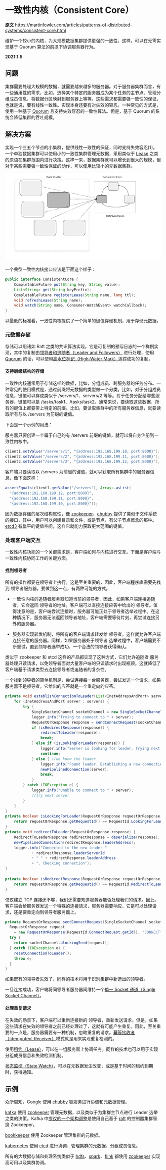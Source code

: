 # 一致性内核（Consistent Core）

**原文**
https://martinfowler.com/articles/patterns-of-distributed-systems/consistent-core.html

维护一个较小的内核，为大规模数据集群提供更强的一致性，这样，可以在无需实现基于 Quorum 算法的前提下协调服务器行为。

**2021.1.5**

## 问题

集群需要处理大规模的数据，就需要越来越多的服务器。对于服务器集群而言，有一些通用性的需求，比如，选择某个特定的服务器成为某个任务的主节点、管理分组成员信息、将数据分区映射到服务器上等等。这些需求都需要强一致性的保证，也就是说，要有线性一致性。实现本身还要有对失效的容忍。一种常见的方式是，使用一种基于 [Quorum](https://martinfowler.com/articles/patterns-of-distributed-systems/quorum.html) 且支持失效容忍的一致性算法。但是，基于 Quorum 的系统会降低集群的吞吐规模。

## 解决方案

实现一个三五个节点的小集群，提供线性一致性的保证，同时支持失效容忍[1]。一个单独数据集群可以使用小的一致性集群管理元数据，采用类似于 [Lease](https://martinfowler.com/articles/patterns-of-distributed-systems/time-bound-lease.html) 之类的原语在集群范围内进行决策。这样一来，数据集群就可以增长到很大的规模，但对于某些需要强一致性保证的动作，可以使用比较小的元数据集群。

![一致性内核](../image/ConsistentCore.png)

一个典型一致性内核接口应该是下面这个样子：

```java
public interface ConsistentCore {
    CompletableFuture put(String key, String value);
    List<String> get(String keyPrefix);
    CompletableFuture registerLease(String name, long ttl);
    void refreshLease(String name);
    void watch(String name, Consumer<WatchEvent> watchCallback);
}
```
以最低的标准看，一致性内核提供了一个简单的键值存储机制，用于存储元数据。

### 元数据存储

存储可以用诸如 Raft 之类的共识算法实现。它是可复制的预写日志的一个样例实现，其中的复制由[领导者和追随者（Leader and Followers）](https://martinfowler.com/articles/patterns-of-distributed-systems/leader-follower.html) 进行处理，使用 [Quorum](https://martinfowler.com/articles/patterns-of-distributed-systems/quorum.html) 的话，可以使用[高水位标记（High-Water Mark）](https://martinfowler.com/articles/patterns-of-distributed-systems/high-watermark.html)追踪成功的复制。

#### 支持层级结构的存储

一致性内核通常用于存储这样的数据，比如，分组成员、跨服务器的任务分布。一种常见的使用模式是，通过前缀将元数据的类型做一个分类，比如，对于分组成员信息，键值可以存成类似于 /servers/1、servers/2 等等。对于任务分配给哪些服务器，键值可以是 /tasks/task1、/tasks/task2。通常来说，要读取这些数据，所有的键值上都要带上特定的前缀。比如，要读取集群中的所有服务器信息，就要读取所有与以 /servers 为前缀的键值。

下面是一个示例的用法：

服务器只要创建一个属于自己的有 /servers 前缀的键值，就可以将自身注册到一致性内核中。

```java
client1.setValue("/servers/1", "{address:192.168.199.10, port:8000}");
client2.setValue("/servers/2", "{address:192.168.199.11, port:8000}");
client3.setValue("/servers/3", "{address:192.168.199.12, port:8000}");
```

客户端只要读取以 /servers 为前缀的键值，就可以获取所有集群中的服务器信息，像下面这样：


```java
assertEquals(client1.getValue("/servers"), Arrays.asList(
  "{address:192.168.199.12, port:8000}",
  "{address:192.168.199.11, port:8000}",
  "{address:192.168.199.10, port:8000}"));
```

因为数据存储的层次结构属性，像 [zookeeper](https://zookeeper.apache.org/)、[chubby](https://research.google/pubs/pub27897/) 提供了类似于文件系统的接口，其中，用户可以创建目录和文件，或是节点，有父子节点概念的那种。[etcd3](https://coreos.com/blog/etcd3-a-new-etcd.html) 有扁平的键值空间，这样它就能力获取更大范围的键值。

### 处理客户端交互

一致性内核功能的一个关键需求是，客户端如何与内核进行交互。下面是客户端与一致性内核协同工作的关键方面。

#### 找到领导者

所有的操作都要在领导者上执行，这是至关重要的，因此，客户端程序库需要先找到 领导者服务器。要做到这一点，有两种可能的方式。

* 一致性内核的追随者服务器知道当前的领导者，因此，如果客户端连接追随者，它会返回 领导者的地址。客户端可以直接连接应答中给出的 领导者。值得注意的是，客户端尝试连接时，服务器可能正处于领导者选举过程中。在这种情况下，服务器无法返回领导者地址，客户端需要等待片刻，再尝试连接另外的服务器。

* 服务器实现转发机制，将所有的客户端请求转发给 领导者。这样就允许客户端连接任意的服务器。同样，如果服务器处于领导者 选举过程中，客户端需要不断重试，直到领导者选举成功，一个合法的领导者获得确认。

类似于 zookeeper 和 etcd 这样的产品都实现了这种方式，它们允许追随者 服务器处理只读请求，以免领导者面对大量客户端的只读请求时出现瓶颈。这就降低了客户端基于请求类型去连接领导者或追随者的复杂性。

一个找到领导者的简单机制是，尝试连接每一台服务器，尝试发送一个请求，如果服务器不是领导者，它给出的应答就是一个重定向的应答。

```java
private void establishConnectionToLeader(List<InetAddressAndPort> servers) {
    for (InetAddressAndPort server : servers) {
        try {
            SingleSocketChannel socketChannel = new SingleSocketChannel(server, 10);
            logger.info("Trying to connect to " + server);
            RequestOrResponse response = sendConnectRequest(socketChannel);
            if (isRedirectResponse(response)) {
                redirectToLeader(response);
                break;
            } else if (isLookingForLeader(response)) {
                logger.info("Server is looking for leader. Trying next server");
                continue;
            } else { //we know the leader
                logger.info("Found leader. Establishing a new connection.");
                newPipelinedConnection(server);
                break;
            }
        } catch (IOException e) {
            logger.info("Unable to connect to " + server);
            //try next server
        }
    }
}
private boolean isLookingForLeader(RequestOrResponse requestOrResponse) {
    return requestOrResponse.getRequestId() == RequestId.LookingForLeader.getId();
}
private void redirectToLeader(RequestOrResponse response) {
    RedirectToLeaderResponse redirectResponse = deserialize(response);
    newPipelinedConnection(redirectResponse.leaderAddress);
    logger.info("Connected to the new leader "
            + redirectResponse.leaderServerId
            + " " + redirectResponse.leaderAddress
            + ". Checking connection");
}

private boolean isRedirectResponse(RequestOrResponse requestOrResponse) {
    return requestOrResponse.getRequestId() == RequestId.RedirectToLeader.getId();
}
```

仅仅建立 TCP 连接还不够，我们还需要知道服务器能否处理我们的请求。因此，客户端会给服务器发送一个特殊的连接请求，服务器需要响应，它是可以处理请求，还是要重定向到领导者服务器上。

```java
private RequestOrResponse sendConnectRequest(SingleSocketChannel socketChannel) throws IOException {
  RequestOrResponse request
    = new RequestOrResponse(RequestId.ConnectRequest.getId(), "CONNECT", 0);
  try {
    return socketChannel.blockingSend(request);
  } catch (IOException e) {
    resetConnectionToLeader();
    throw e;
  }
}
```

如果既有的领导者失效了，同样的技术将用于识别集群中新选出的领导者。

一旦连接成功，客户端将同领导者服务器间维持一个[单一 Socket 通道（Single Socket Channel）](https://martinfowler.com/articles/patterns-of-distributed-systems/single-socket-channel.html)。

#### 处理重复请求

在失效的场景下，客户端可以重新连接新的 领导者，重新发送请求。但是，如果这些请求在失效的领导者之前已经处理过了，这就有可能产生重复。因此，至关重要的一点是，服务器需要有一种机制，忽略重复的请求。[幂等接收者（Idempotent Receiver）](https://martinfowler.com/articles/patterns-of-distributed-systems/idempotent-receiver.html)模式就是用来实现重复检测的。

使用[租约（Lease）](https://martinfowler.com/articles/patterns-of-distributed-systems/time-bound-lease.html)，可以在一组服务器上协调任务。同样的技术也可以用于实现分组成员信息和失效检测机制。

[状态监控（State Watch）](https://martinfowler.com/articles/patterns-of-distributed-systems/state-watch.html)，可以在元数据发生改变，或是基于时间的租约到期时，获得通知。

## 示例

众所周知，Google 使用 [chubby](https://research.google/pubs/pub27897/) 锁服务进行协调和元数据管理。

[kafka](https://kafka.apache.org/) 使用 [zookeeper](https://zookeeper.apache.org/) 管理元数据，以及类似于为集群主节点进行 Leader 选举之类的决策。Kafka 中[提议的一个架构调整](https://cwiki.apache.org/confluence/display/KAFKA/KIP-500%3A+Replace+ZooKeeper+with+a+Self-Managed+Metadata+Quorum)是使用自己基于 [raft](https://raft.github.io/) 的控制器集群替换 Zookeeper。

[bookkeeper](https://bookkeeper.apache.org/) 使用 Zookeeper 管理集群的元数据。

[kubernetes](https://kubernetes.io/) 使用 [etcd](https://etcd.io/) 进行协调、管理集群的元数据，分组成员信息。

所有的大数据存储和处理系统类似于 [hdfs](https://hadoop.apache.org/docs/r3.0.0/hadoop-project-dist/hadoop-hdfs/HDFSHighAvailabilityWithNFS.html)、[spark](http://spark.apache.org/docs/latest/spark-standalone.html#standby-masters-with-zookeeper)、[flink](https://ci.apache.org/projects/flink/flink-docs-release-1.11/ops/jobmanager_high_availability.html) 都使用 [zookeeper](https://zookeeper.apache.org/) 实现高可用以及集群协调。

